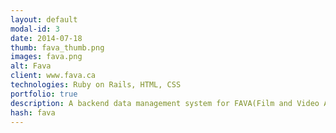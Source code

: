 ```yaml
---
layout: default
modal-id: 3
date: 2014-07-18
thumb: fava_thumb.png
images: fava.png
alt: Fava
client: www.fava.ca
technologies: Ruby on Rails, HTML, CSS
portfolio: true
description: A backend data management system for FAVA(Film and Video Arts Society of Alberta).
hash: fava
---
```

